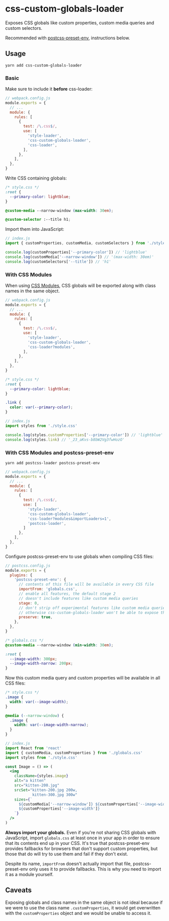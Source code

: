 # css-custom-globals-loader

Exposes CSS globals like custom properties, custom media queries and custom selectors.

Recommended with [postcss-preset-env][], instructions below.

## Usage

```
yarn add css-custom-globals-loader
```

### Basic

Make sure to include it **before** css-loader:

```js
// webpack.config.js
module.exports = {
  // ...
  module: {
    rules: [
      {
        test: /\.css$/,
        use: [
          'style-loader',
          'css-custom-globals-loader',
          'css-loader',
        ],
      },
    ],
  },
}
```

Write CSS containing globals:

```css
/* style.css */
:root {
  --primary-color: lightblue;
}

@custom-media --narrow-window (max-width: 30em);

@custom-selector :--title h1;
```

Import them into JavaScript:

```js
// index.js
import { customProperties, customMedia, customSelectors } from './style.css'

console.log(customProperties['--primary-color']) // 'lightblue'
console.log(customMedia['--narrow-window']) // '(max-width: 30em)'
console.log(customSelectors['--title']) // 'h1'
```

### With CSS Modules

When using [CSS Modules][css-modules], CSS globals will be exported along with class names in the same object.

```js
// webpack.config.js
module.exports = {
  // ...
  module: {
    rules: [
      {
        test: /\.css$/,
        use: [
          'style-loader',
          'css-custom-globals-loader',
          'css-loader?modules',
        ],
      },
    ],
  },
}
```

```css
/* style.css */
:root {
  --primary-color: lightblue;
}

.link {
  color: var(--primary-color);
}
```

```js
// index.js
import styles from './style.css'

console.log(styles.customProperties['--primary-color']) // 'lightblue'
console.log(styles.link) // '_23_aKvs-b8bW2Vg3fwHozO'
```

### With CSS Modules and postcss-preset-env

```
yarn add postcss-loader postcss-preset-env
```

```js
// webpack.config.js
module.exports = {
  // ...
  module: {
    rules: [
      {
        test: /\.css$/,
        use: [
          'style-loader',
          'css-custom-globals-loader',
          'css-loader?modules&importLoaders=1',
          'postcss-loader',
        ]
      },
    ],
  },
}
```

Configure postcss-preset-env to use globals when compiling CSS files:

```js
// postcss.config.js
module.exports = {
  plugins: {
    'postcss-preset-env': {
      // contents of this file will be available in every CSS file
      importFrom: 'globals.css',
      // enable all features, the default stage 2
      // doesn't include features like custom media queries
      stage: 0,
      // don't strip off experimental features like custom media queries,
      // otherwise css-custom-globals-loader won't be able to expose them
      preserve: true,
    },
  },
}
```

```css
/* globals.css */
@custom-media --narrow-window (min-width: 30em);

:root {
  --image-width: 300px;
  --image-width-narrow: 200px;
}
```

Now this custom media query and custom properties will be available in all CSS files:

```css
/* style.css */
.image {
  width: var(--image-width);
}

@media (--narrow-window) {
  .image {
    width: var(--image-width-narrow);
  }
}
```

```jsx
// index.js
import React from 'react'
import { customMedia, customProperties } from './globals.css'
import styles from './style.css'

const Image = () => (
  <img
    className={styles.image}
    alt="a kitten"
    src="kitten-200.jpg"
    srcSet="kitten-200.jpg 200w,
            kitten-300.jpg 300w"
    sizes={`
      ${customMedia['--narrow-window']} ${customProperties['--image-width-narrow']},
      ${customProperties['--image-width']}
    `}
  />
)
```

**Always import your globals.** Even if you're not sharing CSS globals with JavaScript, import `globals.css` at least once in your app in order to ensure that its contents end up in your CSS. It's true that postcss-preset-env provides fallbacks for browsers that don't support custom properties, but those that do will try to use them and fail if they don't exist.

Despite its name, `importFrom` doesn't actually import that file, postcss-preset-env only uses it to provide fallbacks. This is why you need to import it as a module yourself.

## Caveats

Exposing globals and class names in the same object is not ideal because if we were to use the class name `.customProperties`, it would get overwritten with the `customProperties` object and we would be unable to access it.

[postcss-preset-env]: https://preset-env.cssdb.org/
[css-modules]: https://github.com/webpack-contrib/css-loader#modules
